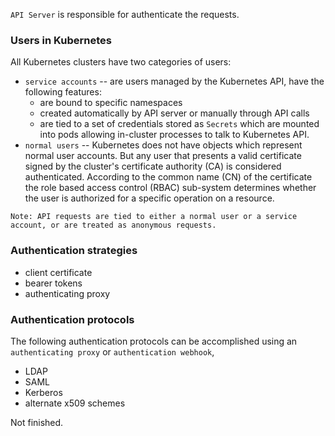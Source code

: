 `API Server` is responsible for authenticate the requests.

### Users in Kubernetes
All Kubernetes clusters have two categories of  users:
- `service accounts` -- are users managed by the Kubernetes API, have the following features:
  - are bound to specific namespaces
  - created automatically by API server or manually through API calls
  - are tied to a set of credentials stored as `Secrets` which are mounted into pods allowing in-cluster processes to
    talk to Kubernetes API.
- `normal users` -- Kubernetes does not have objects which represent normal user accounts. But any user that presents a valid certificate 
signed by the cluster's certificate authority (CA) is considered authenticated. According to the common name (CN) of the
certificate the role based access control (RBAC) sub-system determines whether the user is authorized for a specific 
operation on a resource.

`Note: API requests are tied to either a normal user or a service account, or are treated as anonymous requests.`

### Authentication strategies
- client certificate
- bearer tokens
- authenticating proxy

### Authentication protocols
The following authentication protocols can be accomplished using an `authenticating proxy` or `authentication webhook`,
- LDAP
- SAML
- Kerberos
- alternate x509 schemes

Not finished.